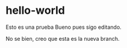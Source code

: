 # hello-world
Esto es una prueba
Bueno pues sigo editando.

No se bien, creo que esta es la nueva branch.
